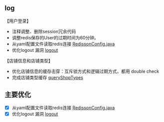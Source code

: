 ## log

【用户登录】
- 注释调整、删除session冗余代码
- 调整redis保存的User的过期时间为60分钟。
- 从yaml配置文件读取redis连接 [RedissonConfig.java](src/main/java/com/hmdp/config/RedissonConfig.java)
- 优化logout 漏洞 [logout](src/main/java/com/hmdp/service/impl/UserServiceImpl.java)

【店铺信息和店铺类型】
- 优化店铺信息的缓存击穿：互斥锁方式和逻辑过期方式，都用 double check
- 完成店铺类型缓存 [queryShopTypes](src/main/java/com/hmdp/service/impl/ShopTypeServiceImpl.java)

## 主要优化
- [x] 从yaml配置文件读取redis连接 [RedissonConfig.java](src/main/java/com/hmdp/config/RedissonConfig.java)
- [x] 优化logout 漏洞 [logout](src/main/java/com/hmdp/service/impl/UserServiceImpl.java)